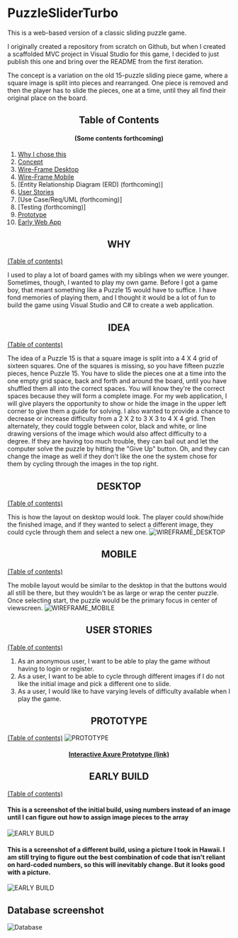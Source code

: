 # PuzzleSliderTurbo
This is a web-based version of a classic sliding puzzle game.

I originally created a repository from scratch on Github, but when I created a scaffolded MVC project in Visual Studio for this game, I decided to just publish this one and bring over the README from the first iteration.

The concept is a variation on the old 15-puzzle sliding piece game, where a square image is split into pieces and rearranged.  One piece is removed and then the player has to slide the pieces, one at a time, until they all find their original place on the board.


## <div align="center">Table of Contents</div>
#### <div align="center">(Some contents forthcoming)</div>

1) [Why I chose this](#why)
2) [Concept](#idea)
3) [Wire-Frame Desktop](#desktop)
4) [Wire-Frame Mobile](#mobile)
5) [Entity Relationship Diagram (ERD) (forthcoming)]
6) [User Stories](#user-stories)
7) [Use Case/Req/UML (forthcoming)]
8) [Testing (forthcoming)]
9) [Prototype](#prototype)
10) [Early Web App](#early-build)

## <div align="center">WHY</div>
[(Table of contents)](#table-of-contents)

I used to play a lot of board games with my siblings when we were younger.  Sometimes, though, I wanted to play my own game.  Before I got a game boy, that meant something like a Puzzle 15 would have to suffice.  I have fond memories of playing them, and I thought it would be a lot of fun to build the game using Visual Studio and C# to create a web application.

## <div align="center">IDEA</div>
[(Table of contents)](#table-of-contents)

The idea of a Puzzle 15 is that a square image is split into a 4 X 4 grid of sixteen squares.  One of the squares is missing, so you have fifteen puzzle pieces, hence Puzzle 15.  You have to slide the pieces one at a time into the one empty grid space, back and forth and around the board, until you have shuffled them all into the correct spaces.  You will know they're the correct spaces because they will form a complete image.  For my web application, I will give players the opportunity to show or hide the image in the upper left corner to give them a guide for solving.  I also wanted to provide a chance to decrease or increase difficulty from a 2 X 2 to 3 X 3 to 4 X 4 grid.  Then alternately, they could toggle between color, black and white, or line drawing versions of the image which would also affect difficulty to a degree.  If they are having too much trouble, they can bail out and let the computer solve the puzzle by hitting the "Give Up" button.  Oh, and they can change the image as well if they don't like the one the system chose for them by cycling through the images in the top right.

## <div align="center">DESKTOP</div>
[(Table of contents)](#table-of-contents)

This is how the layout on desktop would look.  The player could show/hide the finished image, and if they wanted to select a different image, they could cycle through them and select a new one.
![WIREFRAME_DESKTOP](https://github.com/jayhawk84/SuperPuzzleSliderTurbo/blob/master/PuzzleMedia/SPST%20desktop.jpg)

## <div align="center">MOBILE</div>
[(Table of contents)](#table-of-contents)

The mobile layout would be similar to the desktop in that the buttons would all still be there, but they wouldn't be as large or wrap the center puzzle.  Once selecting start, the puzzle would be the primary focus in center of viewscreen.
![WIREFRAME_MOBILE](https://github.com/jayhawk84/SuperPuzzleSliderTurbo/blob/master/PuzzleMedia/SPST%20mobile.jpg)

## <div align="center">USER STORIES</div>
[(Table of contents)](#table-of-contents)
1. As an anonymous user, I want to be able to play the game without having to login or register.
2. As a user, I want to be able to cycle through different images if I do not like the initial image and pick a different one to slide.
3. As a user, I would like to have varying levels of difficulty available when I play the game.

## <div align="center">PROTOTYPE</div>
[(Table of contents)](#prototype)
![PROTOTYPE](https://github.com/jayhawk84/SuperPuzzleSliderTurbo/blob/master/PuzzleMedia/Prototype.PNG)
#### <div align="center"><a href="https://ojbh74.axshare.com/#id=ithaj4&p=page_1" target="_blank">Interactive Axure Prototype (link)</a></div>

## <div align="center">EARLY BUILD</div>
[(Table of contents)](#early-build)
#### This is a screenshot of the initial build, using numbers instead of an image until I can figure out how to assign image pieces to the array
![EARLY BUILD](https://github.com/jayhawk84/PuzzleSliderTurbo/blob/master/PuzzleMedia/puzzleOnline.PNG)

#### This is a screenshot of a different build, using a picture I took in Hawaii.  I am still trying to figure out the best combination of code that isn't reliant on hard-coded numbers, so this will inevitably change.  But it looks good with a picture.
![EARLY BUILD](https://github.com/jayhawk84/PuzzleSliderTurbo/blob/master/PuzzleMedia/puzzlePicture.PNG)

## Database screenshot
![Database](https://github.com/jayhawk84/PuzzleSliderTurbo/blob/master/PuzzleMedia/SSMS_table_data.jpg)
